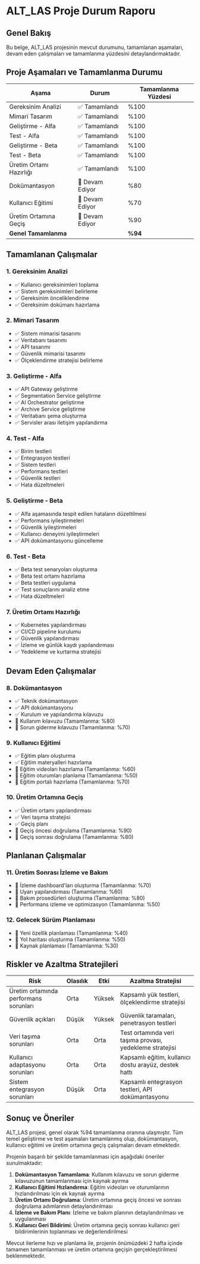 # ALT_LAS Proje Durum Raporu

## Genel Bakış

Bu belge, ALT_LAS projesinin mevcut durumunu, tamamlanan aşamaları, devam eden çalışmaları ve tamamlanma yüzdesini detaylandırmaktadır.

## Proje Aşamaları ve Tamamlanma Durumu

| Aşama | Durum | Tamamlanma Yüzdesi |
|-------|-------|---------------------|
| Gereksinim Analizi | ✅ Tamamlandı | %100 |
| Mimari Tasarım | ✅ Tamamlandı | %100 |
| Geliştirme - Alfa | ✅ Tamamlandı | %100 |
| Test - Alfa | ✅ Tamamlandı | %100 |
| Geliştirme - Beta | ✅ Tamamlandı | %100 |
| Test - Beta | ✅ Tamamlandı | %100 |
| Üretim Ortamı Hazırlığı | ✅ Tamamlandı | %100 |
| Dokümantasyon | 🔄 Devam Ediyor | %80 |
| Kullanıcı Eğitimi | 🔄 Devam Ediyor | %70 |
| Üretim Ortamına Geçiş | 🔄 Devam Ediyor | %90 |
| **Genel Tamamlanma** | | **%94** |

## Tamamlanan Çalışmalar

### 1. Gereksinim Analizi

- ✅ Kullanıcı gereksinimleri toplama
- ✅ Sistem gereksinimleri belirleme
- ✅ Gereksinim önceliklendirme
- ✅ Gereksinim dokümanı hazırlama

### 2. Mimari Tasarım

- ✅ Sistem mimarisi tasarımı
- ✅ Veritabanı tasarımı
- ✅ API tasarımı
- ✅ Güvenlik mimarisi tasarımı
- ✅ Ölçeklendirme stratejisi belirleme

### 3. Geliştirme - Alfa

- ✅ API Gateway geliştirme
- ✅ Segmentation Service geliştirme
- ✅ AI Orchestrator geliştirme
- ✅ Archive Service geliştirme
- ✅ Veritabanı şema oluşturma
- ✅ Servisler arası iletişim yapılandırma

### 4. Test - Alfa

- ✅ Birim testleri
- ✅ Entegrasyon testleri
- ✅ Sistem testleri
- ✅ Performans testleri
- ✅ Güvenlik testleri
- ✅ Hata düzeltmeleri

### 5. Geliştirme - Beta

- ✅ Alfa aşamasında tespit edilen hataların düzeltilmesi
- ✅ Performans iyileştirmeleri
- ✅ Güvenlik iyileştirmeleri
- ✅ Kullanıcı deneyimi iyileştirmeleri
- ✅ API dokümantasyonu güncelleme

### 6. Test - Beta

- ✅ Beta test senaryoları oluşturma
- ✅ Beta test ortamı hazırlama
- ✅ Beta testleri uygulama
- ✅ Test sonuçlarını analiz etme
- ✅ Hata düzeltmeleri

### 7. Üretim Ortamı Hazırlığı

- ✅ Kubernetes yapılandırması
- ✅ CI/CD pipeline kurulumu
- ✅ Güvenlik yapılandırması
- ✅ İzleme ve günlük kaydı yapılandırması
- ✅ Yedekleme ve kurtarma stratejisi

## Devam Eden Çalışmalar

### 8. Dokümantasyon

- ✅ Teknik dokümantasyon
- ✅ API dokümantasyonu
- ✅ Kurulum ve yapılandırma kılavuzu
- 🔄 Kullanım kılavuzu (Tamamlanma: %80)
- 🔄 Sorun giderme kılavuzu (Tamamlanma: %70)

### 9. Kullanıcı Eğitimi

- ✅ Eğitim planı oluşturma
- ✅ Eğitim materyalleri hazırlama
- 🔄 Eğitim videoları hazırlama (Tamamlanma: %60)
- 🔄 Eğitim oturumları planlama (Tamamlanma: %50)
- 🔄 Eğitim portalı hazırlama (Tamamlanma: %70)

### 10. Üretim Ortamına Geçiş

- ✅ Üretim ortamı yapılandırması
- ✅ Veri taşıma stratejisi
- ✅ Geçiş planı
- 🔄 Geçiş öncesi doğrulama (Tamamlanma: %90)
- 🔄 Geçiş sonrası doğrulama (Tamamlanma: %80)

## Planlanan Çalışmalar

### 11. Üretim Sonrası İzleme ve Bakım

- 🔄 İzleme dashboard'ları oluşturma (Tamamlanma: %70)
- 🔄 Uyarı yapılandırması (Tamamlanma: %60)
- 🔄 Bakım prosedürleri oluşturma (Tamamlanma: %80)
- 🔄 Performans izleme ve optimizasyon (Tamamlanma: %50)

### 12. Gelecek Sürüm Planlaması

- 🔄 Yeni özellik planlaması (Tamamlanma: %40)
- 🔄 Yol haritası oluşturma (Tamamlanma: %50)
- 🔄 Kaynak planlaması (Tamamlanma: %30)

## Riskler ve Azaltma Stratejileri

| Risk | Olasılık | Etki | Azaltma Stratejisi |
|------|----------|------|---------------------|
| Üretim ortamında performans sorunları | Orta | Yüksek | Kapsamlı yük testleri, ölçeklendirme stratejisi |
| Güvenlik açıkları | Düşük | Yüksek | Güvenlik taramaları, penetrasyon testleri |
| Veri taşıma sorunları | Orta | Orta | Test ortamında veri taşıma provası, yedekleme stratejisi |
| Kullanıcı adaptasyonu sorunları | Orta | Orta | Kapsamlı eğitim, kullanıcı dostu arayüz, destek hattı |
| Sistem entegrasyon sorunları | Düşük | Orta | Kapsamlı entegrasyon testleri, API dokümantasyonu |

## Sonuç ve Öneriler

ALT_LAS projesi, genel olarak %94 tamamlanma oranına ulaşmıştır. Tüm temel geliştirme ve test aşamaları tamamlanmış olup, dokümantasyon, kullanıcı eğitimi ve üretim ortamına geçiş çalışmaları devam etmektedir.

Projenin başarılı bir şekilde tamamlanması için aşağıdaki öneriler sunulmaktadır:

1. **Dokümantasyon Tamamlama**: Kullanım kılavuzu ve sorun giderme kılavuzunun tamamlanması için kaynak ayırma
2. **Kullanıcı Eğitimi Hızlandırma**: Eğitim videoları ve oturumlarının hızlandırılması için ek kaynak ayırma
3. **Üretim Ortamı Doğrulama**: Üretim ortamına geçiş öncesi ve sonrası doğrulama adımlarının detaylandırılması
4. **İzleme ve Bakım Planı**: İzleme ve bakım planının detaylandırılması ve uygulanması
5. **Kullanıcı Geri Bildirimi**: Üretim ortamına geçiş sonrası kullanıcı geri bildirimlerinin toplanması ve değerlendirilmesi

Mevcut ilerleme hızı ve planlama ile, projenin önümüzdeki 2 hafta içinde tamamen tamamlanması ve üretim ortamına geçişin gerçekleştirilmesi beklenmektedir.
